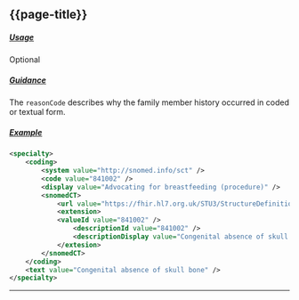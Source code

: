 ## {{page-title}}

<h5><ins>Usage</ins></h5>

<span class="mro-circle optional" title="Optional"></span> Optional


<h5><ins>Guidance</ins></h5>

The `reasonCode` describes why the family member history occurred in coded or textual form.

<h5><ins>Example</ins></h5>


```xml
<specialty>
    <coding>
        <system value="http://snomed.info/sct" />
        <code value="841002" />
        <display value="Advocating for breastfeeding (procedure)" />
        <snomedCT>
            <url value="https://fhir.hl7.org.uk/STU3/StructureDefinition/Extension-coding-sctdescid" />
            <extension>
            <valueId value="841002" />
                <descriptionId value="841002" />
                <descriptionDisplay value="Congenital absence of skull bone" />
            </extesion>
        </snomedCT>
    </coding>
    <text value="Congenital absence of skull bone" />
</specialty>
```

---